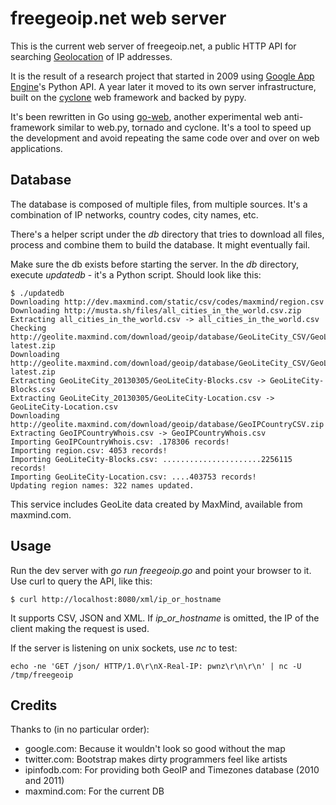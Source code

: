 freegeoip.net web server
========================

This is the current web server of freegeoip.net, a public HTTP API for
searching [Geolocation](http://en.wikipedia.org/wiki/Geolocation) of IP
addresses.

It is the result of a research project that started in 2009 using
[Google App Engine](http://en.wikipedia.org/wiki/Geolocation)'s Python API.
A year later it moved to its own server infrastructure, built on the
[cyclone](http://cyclone.io) web framework and backed by pypy.

It's been rewritten in Go using [go-web](https://github.com/nuswit/go-web),
another experimental web anti-framework similar to web.py, tornado and
cyclone. It's a tool to speed up the development and avoid repeating the same
code over and over on web applications.

Database
--------

The database is composed of multiple files, from multiple sources. It's a
combination of IP networks, country codes, city names, etc.

There's a helper script under the _db_ directory that tries to download all
files, process and combine them to build the database. It might eventually
fail.

Make sure the db exists before starting the server. In the _db_ directory,
execute *updatedb* - it's a Python script. Should look like this:

	$ ./updatedb
	Downloading http://dev.maxmind.com/static/csv/codes/maxmind/region.csv
	Downloading http://musta.sh/files/all_cities_in_the_world.csv.zip
	Extracting all_cities_in_the_world.csv -> all_cities_in_the_world.csv
	Checking http://geolite.maxmind.com/download/geoip/database/GeoLiteCity_CSV/GeoLiteCity-latest.zip
	Downloading http://geolite.maxmind.com/download/geoip/database/GeoLiteCity_CSV/GeoLiteCity-latest.zip
	Extracting GeoLiteCity_20130305/GeoLiteCity-Blocks.csv -> GeoLiteCity-Blocks.csv
	Extracting GeoLiteCity_20130305/GeoLiteCity-Location.csv -> GeoLiteCity-Location.csv
	Downloading http://geolite.maxmind.com/download/geoip/database/GeoIPCountryCSV.zip
	Extracting GeoIPCountryWhois.csv -> GeoIPCountryWhois.csv
	Importing GeoIPCountryWhois.csv: .178306 records!
	Importing region.csv: 4053 records!
	Importing GeoLiteCity-Blocks.csv: ......................2256115 records!
	Importing GeoLiteCity-Location.csv: ....403753 records!
	Updating region names: 322 names updated.

This service includes GeoLite data created by MaxMind, available from
maxmind.com.

Usage
-----

Run the dev server with *go run freegeoip.go* and point your browser to it.
Use curl to query the API, like this:

	$ curl http://localhost:8080/xml/ip_or_hostname

It supports CSV, JSON and XML. If *ip_or_hostname* is omitted, the IP of the
client making the request is used.

If the server is listening on unix sockets, use *nc* to test:

	echo -ne 'GET /json/ HTTP/1.0\r\nX-Real-IP: pwnz\r\n\r\n' | nc -U /tmp/freegeoip

Credits
-------

Thanks to (in no particular order):

- google.com: Because it wouldn't look so good without the map
- twitter.com: Bootstrap makes dirty programmers feel like artists
- ipinfodb.com: For providing both GeoIP and Timezones database (2010 and 2011)
- maxmind.com: For the current DB
